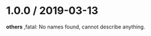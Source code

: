 
1.0.0 / 2019-03-13
==================

**others**
,fatal: No names found, cannot describe anything.

